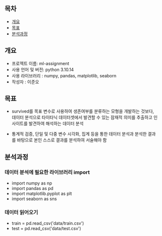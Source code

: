 ## 목차

- [개요](#개요)
- [목표](#목표)
- [분석과정](#분석과정)

## 개요

- 프로젝트 이름: ml-assignment
- 사용 언어 및 버전: python 3.10.14
- 사용 라이브러리 : numpy, pandas, matplotlib, seaborn
- 작성자 : 이준오

## 목표

- survived를 목표 변수로 사용하여 생존여부를 분류하는 모형을 개발하는 것보다, 데이터 분석으로 타이타닉 데이터셋에서 발견할 수 있는 잠재적 의미를 추출하고 인사이트를 발견하여 해석하는 데이터 분석

- 통계적 검증, 단일 및 다중 변수 시각화, 집계 등을 통한 데이터 분석과 분석한 결과를 바탕으로 본인 스스로 결과를 분석하여 서술해야 함

## 분석과정

### 데이터 분석에 필요한 라이브러리 import

- import numpy as np
- import pandas as pd
- import matplotlib.pyplot as plt
- import seaborn as sns

### 데이터 읽어오기

- train = pd.read_csv('data/train.csv')
- test = pd.read_csv('data/test.csv')
